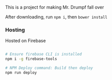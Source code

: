 
This is a project for making Mr. Drumpf fall over

After downloading, run `npm i`, then `bower install`

### Hosting
Hosted on Firebase

```bash

# Ensure firebase CLI is installed
npm i -g firebase-tools

# NPM Deploy command: Build then deploy
npm run deploy

``` 